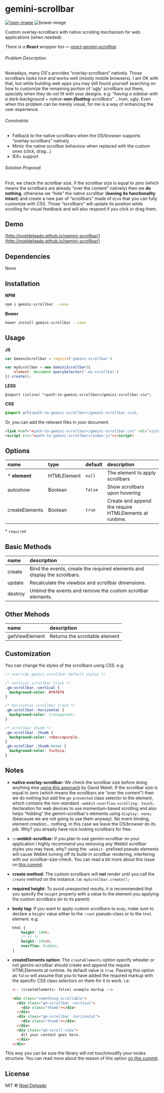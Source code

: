 # gemini-scrollbar

[![npm-image](https://img.shields.io/npm/v/gemini-scrollbar.svg?style=flat-square)](https://www.npmjs.com/package/gemini-scrollbar)
![bower-image](https://img.shields.io/bower/v/gemini-scrollbar.svg?style=flat-square)

Custom overlay-scrollbars with native scrolling mechanism for web applications (when needed).

*There is a **React** wrapper too — [react-gemini-scrollbar](https://github.com/noeldelgado/react-gemini-scrollbar).*

###### Problem Description

Nowadays, many OS's provides “overlay-scrollbars” natively. Those scrollbars looks nice and works well (mostly mobile browsers). I am OK with that, but while building web apps you may still found yourself searching on how to customize the remaining portion of ‘ugly’ scrollbars out there, specially when they do not fit with your designs. e.g: “*having a sidebar with a dark-background + native-**non-floating**-scrollbars*” ...hum, ugly. Even when this problem can be merely visual, for me is a way of enhancing the user experience.

###### Constraints

- Fallback to the native scrollbars when the OS/browser supports “overlay-scrollbars” natively
- Mimic the native scrollbar behaviour when replaced with the custom ones (click, drag...)
- IE9+ support

###### Solution Proposal

First, we check the scrollbar size, if the scrollbar size is equal to zero (which means the scrollbars are already “over the content” natively) then we **do nothing**, otherwise we “hide” the native scrollbar (**leaving its functionality intact**) and create a new pair of “scrollbars” made of `div`s that you can fully customize with CSS. Those “scrollbars” will update its position while scrolling for visual feedback and will also respond if you click or drag them.

## Demo
[http://noeldelgado.github.io/gemini-scrollbar/](http://noeldelgado.github.io/gemini-scrollbar/)

## Dependencies
None

## Installation

**NPM**

```sh
npm i gemini-scrollbar --save
```

**Bower**

```sh
bower install gemini-scrollbar --save
```

## Usage

**JS**

```js
var GeminiScrollbar = require('gemini-scrollbar')

var myScrollbar = new GeminiScrollbar({
    element: document.querySelector('.my-scrollbar')
}).create();
```

**LESS**

```less
@import (inline) "<path-to-gemini-scrollbar>/gemini-scrollbar.css";
```

**CSS**

```css
@import url(<path-to-gemini-scrollbar>/gemini-scrollbar.css);
```

Or, you can add the relevant files in your document.

```html
<link href="<path-to-gemini-scrollbar>/gemini-scrollbar.css" rel="stylesheet">
<script src="<path-to-gemini-scrollbar>/index.js"></script>
```

## Options

name | type | default | description
:--- | :--- | :--- | :---
* **element** | HTMLElement | `null` | The element to apply scrollbars
autoshow | Boolean | `false` | Show scrollbars upon hovering
createElements | Boolean | `true` | Create and append the require HTMLElements at runtime.

\* `required`

## Basic Methods

name | description
:--- | :---
create | Bind the events, create the required elements and display the scrollbars.
update | Recalculate the viewbox and scrollbar dimensions.
destroy | Unbind the events and remove the custom scrollbar elements.

## Other Mehods

name | description
:-- | :--
getViewElement | Returns the scrollable element

## Customization

You can change the styles of the scrollbars using CSS. e.g:

```css
/* override gemini-scrollbar default styles */

/* vertical scrollbar track */
.gm-scrollbar.-vertical {
  background-color: #f0f0f0
}

/* horizontal scrollbar track */
.gm-scrollbar.-horizontal {
  background-color: transparent;
}

/* scrollbar thumb */
.gm-scrollbar .thumb {
  background-color: rebeccapurple;
}
.gm-scrollbar .thumb:hover {
  background-color: fuchsia;
}
```

## Notes

- **native overlay-scrollbar:** We check the scrollbar size before doing anything else [using this approach](http://davidwalsh.name/detect-scrollbar-width) by David Walsh. If the scrollbar size is equal to zero (which means the scrollbars are “over the content”) then we do nothing but add the `gm-prevented` class selector to the element, which contains the non-standard `-webkit-overflow-scrolling: touch;` declaration for web devices to use momentum-based scrolling and also helps “hidding” the gemini-scrollbar's elements using `display: none;` (beacause we are not going to use them anyway). No event binding, element creation... nothing, in this case we leave the OS/browser do its job. Why? you already have nice looking scrollbars for free.
- **::-webkit-scrollbar:** If you plan to use gemini-scrollbar on your application I highly recommend you removing any Webkit scrollbar styles you may have, why? using the `-webkit-` prefixed pseudo elements will cause Webkit turning off its build-in scrollbar rendering, interfering with our scrollbar-size-check. You can read a bit more about this issue on [this commit](../../issues/1).
- **create method:** The custom scrollbars will **not** render until you call the `create` method on the instance. i.e: `myScrollbar.create();`
- **required height:** To avoid unexpected results, it is recommended that you specify the `height` property with a value to the element you applying the custom scrollbars (or to its parent).
- **body tag:** If you want to apply custom scrollbars to `body`, make sure to declare a `height` value either to the `:root` pseudo-class or to the `html` element. e.g:

	```css
	html {
		height: 100%;
		/* or */
		height: 100vh;
		overflow: hidden;
	}
	```
- **createElements option:** The `createElements` option specify wheater or not gemini-scrollbar should create and append the require HTMLElements at runtime. Its default value is `true`. Passing this option as `false` will assume that you to have added the required markup with the specific CSS class selectors on them for it to work. i.e:

	```html
	<-- (createElements: false) example markup -->

	<div class="something-scrollable">
	  <div class="gm-scrollbar -vertical">
	    <div class="thumb"></div>
	  </div>
	  <div class="gm-scrollbar -horizontal">
	    <div class="thumb"></div>
	  </div>
	  <div class="gm-scroll-view">
	    All your content goes here.
	  </div>
	</div>
	```
This way you can be sure the library will not touch/modify your nodes structure. You can read more about the reason of this option [on this commit](https://github.com/noeldelgado/gemini-scrollbar/commit/2bb73c82f9d1588fb267fba08518adfe1170885c).

## License
MIT © [Noel Delgado](http://pixelia.me/)
